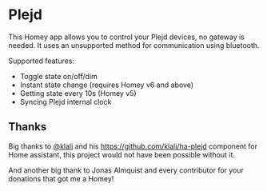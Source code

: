 # Plejd

This Homey app allows you to control your Plejd devices, no gateway is needed.
It uses an unsupported method for communication using bluetooth.

Supported features:
- Toggle state on/off/dim
- Instant state change (requires Homey v6 and above)
- Getting state every 10s (Homey v5)
- Syncing Plejd internal clock

## Thanks
Big thanks to [@klali](https://github.com/klali) and his https://github.com/klali/ha-plejd component for Home assistant, this project would not have been possible without it.

And another big thank to Jonas Almquist and every contributor for your donations that got me a Homey!
